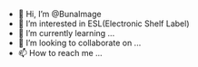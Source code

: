 - 👋 Hi, I’m @BunaImage
- 👀 I’m interested in ESL(Electronic Shelf Label)
- 🌱 I’m currently learning ...
- 💞️ I’m looking to collaborate on ...
- 📫 How to reach me ...

<!---
BunaImage/BunaImage is a ✨ special ✨ repository because its `README.md` (this file) appears on your GitHub profile.
You can click the Preview link to take a look at your changes.
--->

